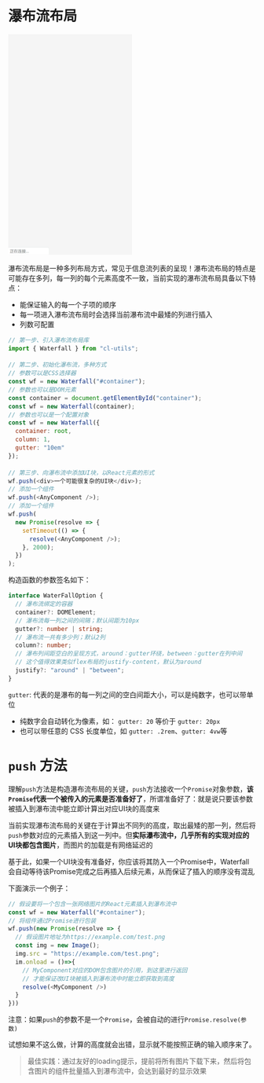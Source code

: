 # 瀑布流布局

<p>
  <img src="../../assets/waterfall.gif" width="50%">
</p>

瀑布流布局是一种多列布局方式，常见于信息流列表的呈现！瀑布流布局的特点是可能存在多列，每一列的每个元素高度不一致，当前实现的瀑布流布局具备以下特点：

- 能保证输入的每一个子项的顺序
- 每一项进入瀑布流布局时会选择当前瀑布流中最矮的列进行插入
- 列数可配置

```js
// 第一步、引入瀑布流布局库
import { Waterfall } from "cl-utils";

// 第二步、初始化瀑布流，多种方式
// 参数可以是CSS选择器
const wf = new Waterfall("#container");
// 参数也可以是DOM元素
const container = document.getElementById("container");
const wf = new Waterfall(container);
// 参数也可以是一个配置对象
const wf = new Waterfall({
  container: root,
  column: 1,
  gutter: "10em"
});

// 第三步、向瀑布流中添加UI块，以React元素的形式
wf.push(<div>一个可能很复杂的UI块</div>);
// 添加一个组件
wf.push(<AnyComponent />);
// 添加一个组件
wf.push(
  new Promise(resolve => {
    setTimeout(() => {
      resolve(<AnyComponent />);
    }, 2000);
  })
);
```

构造函数的参数签名如下：

```ts
interface WaterFallOption {
  // 瀑布流绑定的容器
  container?: DOMElement;
  // 瀑布流每一列之间的间隔；默认间距为10px
  gutter?: number | string;
  // 瀑布流一共有多少列；默认2列
  column?: number;
  // 瀑布列间距空白的呈现方式，around：gutter环绕，between：gutter在列中间
  // 这个值得效果类似flex布局的justify-content，默认为around
  justify?: "around" | "between";
}
```

`gutter`: 代表的是瀑布的每一列之间的空白间距大小，可以是纯数字，也可以带单位

- 纯数字会自动转化为像素，如： `gutter: 20` 等价于 `gutter: 20px`
- 也可以带任意的 CSS 长度单位，如 `gutter: .2rem`、`gutter: 4vw`等


# `push` 方法

理解`push`方法是构造瀑布流布局的关键，`push`方法接收一个`Promise`对象参数，**该`Promise`代表一个被传入的元素是否准备好了**，所谓准备好了：就是说只要该参数被插入到瀑布流中能立即计算出对应UI块的高度来

当前实现瀑布流布局的关键在于计算出不同列的高度，取出最矮的那一列，然后将`push`参数对应的元素插入到这一列中。但**实际瀑布流中，几乎所有的实现对应的UI块都包含图片**，而图片的加载是有网络延迟的

基于此，如果一个UI块没有准备好，你应该将其防入一个Promise中，Waterfall会自动等待该Promise完成之后再插入后续元素，从而保证了插入的顺序没有混乱


下面演示一个例子：

```js
// 假设要将一个包含一张网络图片的React元素插入到瀑布流中
const wf = new Waterfall("#container");
// 将组件通过Promise进行包装
wf.push(new Promise(resolve => {
  // 假设图片地址为https://example.com/test.png
  const img = new Image();
  img.src = "https://example.com/test.png";
  im.onload = ()=>{
    // MyComponent对应的DOM包含图片的引用，到这里进行返回
    // 才能保证改UI块被插入到瀑布流中时能立即获取到高度
    resolve(<MyComponent />)
  }
}))
```

注意：如果`push`的参数不是一个`Promise`，会被自动的进行`Promise.resolve(参数)`

试想如果不这么做，计算的高度就会出错，显示就不能按照正确的输入顺序来了。

> 最佳实践：通过友好的loading提示，提前将所有图片下载下来，然后将包含图片的组件批量插入到瀑布流中，会达到最好的显示效果



